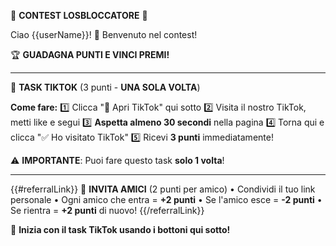 <!--
IMAGE: {{welcomeImage}}
-->
🎯 **CONTEST LOSBLOCCATORE** 🎯

Ciao {{userName}}! 👋 Benvenuto nel contest!

🏆 **GUADAGNA PUNTI E VINCI PREMI!**

---

📱 **TASK TIKTOK** (3 punti - **UNA SOLA VOLTA**)

**Come fare:**
1️⃣ Clicca "🎵 Apri TikTok" qui sotto
2️⃣ Visita il nostro TikTok, metti like e segui
3️⃣ **Aspetta almeno 30 secondi** nella pagina
4️⃣ Torna qui e clicca "✅ Ho visitato TikTok"
5️⃣ Ricevi **3 punti** immediatamente!

⚠️ **IMPORTANTE**: Puoi fare questo task **solo 1 volta**!

---

{{#referralLink}}
👥 **INVITA AMICI** (2 punti per amico)
• Condividi il tuo link personale
• Ogni amico che entra = **+2 punti**
• Se l'amico esce = **-2 punti**
• Se rientra = **+2 punti** di nuovo!
{{/referralLink}}

🚀 **Inizia con il task TikTok usando i bottoni qui sotto!**